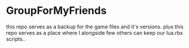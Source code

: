 # GroupForMyFriends

this repo serves as a backup for the game files and it's versions.
plus this repo serves as a place where I alongside few others can keep our lua.rbx scripts..

